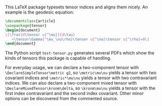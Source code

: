 This LaTeX package typesets tensor indices and aligns them nicely. An example
is the geodesic equation:

```tex
\documentclass{article}
\usepackage{tensor}
\begin{document}
\[\frac{d\tensor u{^\mu}}{d\tau}
   +\tensor\Gamma{^\mu_\nu\rho}\tensor u{^\nu}\tensor u{^\rho}=0\]
\end{document}
```

The Python script `test-tensor.py` generates several PDFs which show the kinds
of tensors this package is capable of handling.

For everyday usage, we can declare a two-component tensor with
`\DeclareSimpleTensor\metric g2`, so `\metric\mu\nu` yields a tensor with two
covariant indices and `\metric*\mu\nu` yields a tensor with two contravariant
indices. We can also declare a two-component mixed tensor with
`\DeclareMixedTensor\kronm\delta`, so `\kronm\mu\nu` yields a tensor with the
first index contravariant and the second index covariant. Other minor options
can be discovered from the commented source.

